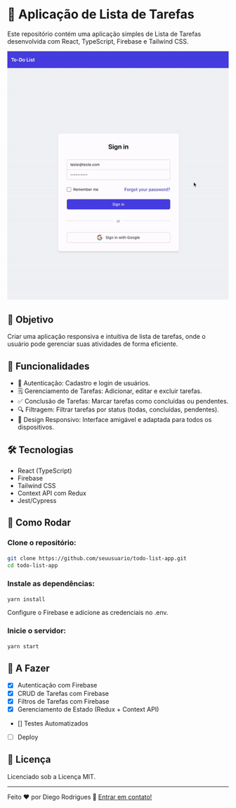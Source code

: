 # 📝 Aplicação de Lista de Tarefas
Este repositório contém uma aplicação simples de Lista de Tarefas desenvolvida com React, TypeScript, Firebase e Tailwind CSS.

<img alt="" src="./app-demo.gif">

## 🚀 Objetivo
Criar uma aplicação responsiva e intuitiva de lista de tarefas, onde o usuário pode gerenciar suas atividades de forma eficiente.

## 🔧 Funcionalidades
* 🔐 Autenticação: Cadastro e login de usuários.
* 🗒️ Gerenciamento de Tarefas: Adicionar, editar e excluir tarefas.
* ✅ Conclusão de Tarefas: Marcar tarefas como concluídas ou pendentes.
* 🔍 Filtragem: Filtrar tarefas por status (todas, concluídas, pendentes).
* 📱 Design Responsivo: Interface amigável e adaptada para todos os dispositivos.

## 🛠 Tecnologias
* React (TypeScript)
* Firebase
* Tailwind CSS
* Context API com Redux
* Jest/Cypress 

## 🚀 Como Rodar
### Clone o repositório:

```bash
git clone https://github.com/seuusuario/todo-list-app.git
cd todo-list-app
````

### Instale as dependências:

```bash
yarn install
```

Configure o Firebase e adicione as credenciais no .env.

### Inicie o servidor:

```bash
yarn start
```

## 📝 A Fazer
 * [x] Autenticação com Firebase
 * [x] CRUD de Tarefas com Firebase
 * [x] Filtros de Tarefas com Firebase
 * [x] Gerenciamento de Estado (Redux + Context API)
 * [] Testes Automatizados
 * [ ] Deploy

## 📜 Licença
Licenciado sob a Licença MIT.

---

Feito ♥ por Diego Rodrigues :wave: [Entrar em contato!](https://www.linkedin.com/in/diegurm/)